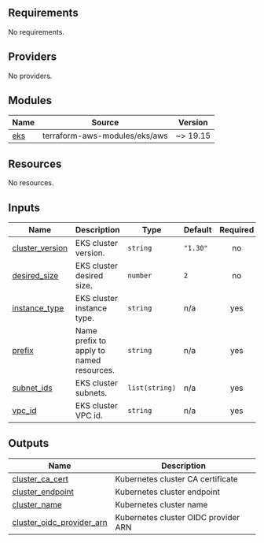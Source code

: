 <!-- BEGIN_TF_DOCS -->
## Requirements

No requirements.

## Providers

No providers.

## Modules

| Name | Source | Version |
|------|--------|---------|
| <a name="module_eks"></a> [eks](#module\_eks) | terraform-aws-modules/eks/aws | ~> 19.15 |

## Resources

No resources.

## Inputs

| Name | Description | Type | Default | Required |
|------|-------------|------|---------|:--------:|
| <a name="input_cluster_version"></a> [cluster\_version](#input\_cluster\_version) | EKS cluster version. | `string` | `"1.30"` | no |
| <a name="input_desired_size"></a> [desired\_size](#input\_desired\_size) | EKS cluster desired size. | `number` | `2` | no |
| <a name="input_instance_type"></a> [instance\_type](#input\_instance\_type) | EKS cluster instance type. | `string` | n/a | yes |
| <a name="input_prefix"></a> [prefix](#input\_prefix) | Name prefix to apply to named resources. | `string` | n/a | yes |
| <a name="input_subnet_ids"></a> [subnet\_ids](#input\_subnet\_ids) | EKS cluster subnets. | `list(string)` | n/a | yes |
| <a name="input_vpc_id"></a> [vpc\_id](#input\_vpc\_id) | EKS cluster VPC id. | `string` | n/a | yes |

## Outputs

| Name | Description |
|------|-------------|
| <a name="output_cluster_ca_cert"></a> [cluster\_ca\_cert](#output\_cluster\_ca\_cert) | Kubernetes cluster CA certificate |
| <a name="output_cluster_endpoint"></a> [cluster\_endpoint](#output\_cluster\_endpoint) | Kubernetes cluster endpoint |
| <a name="output_cluster_name"></a> [cluster\_name](#output\_cluster\_name) | Kubernetes cluster name |
| <a name="output_cluster_oidc_provider_arn"></a> [cluster\_oidc\_provider\_arn](#output\_cluster\_oidc\_provider\_arn) | Kubernetes cluster OIDC provider ARN |
<!-- END_TF_DOCS -->